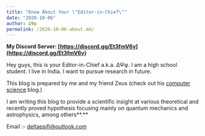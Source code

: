 ```yaml
---
title: "Know About Your \"Editor-in-Chief\""
date: "2020-10-06"
author: ΔΨφ
permalink: /2020-10-06-about.md/
---
```


**My Discord Server: [https://discord.gg/Et3fmV6v](https://discord.gg/Et3fmV6v)**

Hey guys, this is your Editor-in-Chief a.k.a. ΔΨφ. I am a high school student. I live in India. I want to pursue research in future.

This blog is prepared by me and my friend Zeus (check out his [computer science](https://hakolympus.github.io) blog.)

I am writing this blog to provide a scientific insight at various theoretical and recently proved hypothesis focusing mainly on quantum mechanics and astrophysics, among others**.**

Email :- deltapsifi@outlook.com
